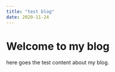 ```yaml
---
title: "test blog"
date: 2020-11-24
---
```

# Welcome to my blog

here goes the test content about my blog.
